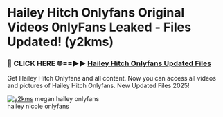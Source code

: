 # Hailey Hitch Onlyfans Original Videos 0nlyFans Leaked - Files Updated! (y2kms)

<h3>🔴 CLICK HERE 🌐==►► <a href="https://tinyurl.com/2jnfzry5" rel="nofollow">Hailey Hitch Onlyfans Updated Files</a></h3>

Get Hailey Hitch Onlyfans and all content. Now you can access all videos and pictures of Hailey Hitch Onlyfans. New Updated Files 2025!

[![y2kms](https://i.imgur.com/GyGTBgg.gif)](https://tinyurl.com/2jnfzry5)
megan hailey onlyfans<br>
hailey nicole onlyfans